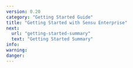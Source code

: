 ```yaml
---
version: 0.20
category: "Getting Started Guide"
title: "Getting Started with Sensu Enterprise"
next:
  url: "getting-started-summary"
  text: "Getting Started Summary"
info:
warning:
danger:
---
```


